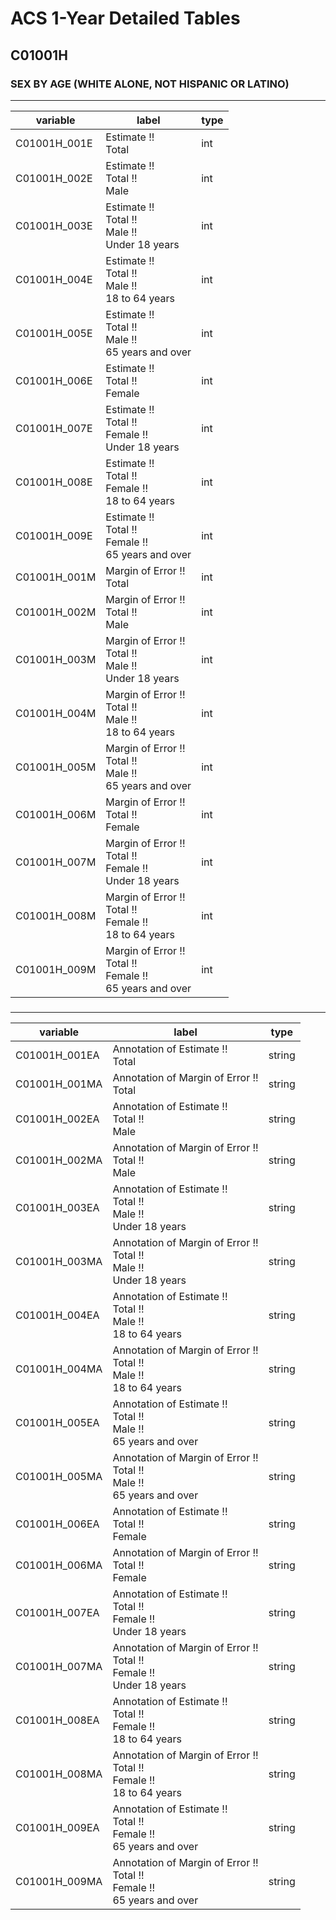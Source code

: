 # ACS 1-Year Detailed Tables

## C01001H

### SEX BY AGE (WHITE ALONE, NOT HISPANIC OR LATINO)

___

| variable | label | type |
| ----- | ----- | ----- |
| C01001H_001E | Estimate !!<br>Total | int |
| C01001H_002E | Estimate !!<br>Total !!<br>Male | int |
| C01001H_003E | Estimate !!<br>Total !!<br>Male !!<br>Under 18 years | int |
| C01001H_004E | Estimate !!<br>Total !!<br>Male !!<br>18 to 64 years | int |
| C01001H_005E | Estimate !!<br>Total !!<br>Male !!<br>65 years and over | int |
| C01001H_006E | Estimate !!<br>Total !!<br>Female | int |
| C01001H_007E | Estimate !!<br>Total !!<br>Female !!<br>Under 18 years | int |
| C01001H_008E | Estimate !!<br>Total !!<br>Female !!<br>18 to 64 years | int |
| C01001H_009E | Estimate !!<br>Total !!<br>Female !!<br>65 years and over | int |
| C01001H_001M | Margin of Error !!<br>Total | int |
| C01001H_002M | Margin of Error !!<br>Total !!<br>Male | int |
| C01001H_003M | Margin of Error !!<br>Total !!<br>Male !!<br>Under 18 years | int |
| C01001H_004M | Margin of Error !!<br>Total !!<br>Male !!<br>18 to 64 years | int |
| C01001H_005M | Margin of Error !!<br>Total !!<br>Male !!<br>65 years and over | int |
| C01001H_006M | Margin of Error !!<br>Total !!<br>Female | int |
| C01001H_007M | Margin of Error !!<br>Total !!<br>Female !!<br>Under 18 years | int |
| C01001H_008M | Margin of Error !!<br>Total !!<br>Female !!<br>18 to 64 years | int |
| C01001H_009M | Margin of Error !!<br>Total !!<br>Female !!<br>65 years and over | int |
### 

___

| variable | label | type |
| ----- | ----- | ----- |
| C01001H_001EA | Annotation of Estimate !!<br>Total | string |
| C01001H_001MA | Annotation of Margin of Error !!<br>Total | string |
| C01001H_002EA | Annotation of Estimate !!<br>Total !!<br>Male | string |
| C01001H_002MA | Annotation of Margin of Error !!<br>Total !!<br>Male | string |
| C01001H_003EA | Annotation of Estimate !!<br>Total !!<br>Male !!<br>Under 18 years | string |
| C01001H_003MA | Annotation of Margin of Error !!<br>Total !!<br>Male !!<br>Under 18 years | string |
| C01001H_004EA | Annotation of Estimate !!<br>Total !!<br>Male !!<br>18 to 64 years | string |
| C01001H_004MA | Annotation of Margin of Error !!<br>Total !!<br>Male !!<br>18 to 64 years | string |
| C01001H_005EA | Annotation of Estimate !!<br>Total !!<br>Male !!<br>65 years and over | string |
| C01001H_005MA | Annotation of Margin of Error !!<br>Total !!<br>Male !!<br>65 years and over | string |
| C01001H_006EA | Annotation of Estimate !!<br>Total !!<br>Female | string |
| C01001H_006MA | Annotation of Margin of Error !!<br>Total !!<br>Female | string |
| C01001H_007EA | Annotation of Estimate !!<br>Total !!<br>Female !!<br>Under 18 years | string |
| C01001H_007MA | Annotation of Margin of Error !!<br>Total !!<br>Female !!<br>Under 18 years | string |
| C01001H_008EA | Annotation of Estimate !!<br>Total !!<br>Female !!<br>18 to 64 years | string |
| C01001H_008MA | Annotation of Margin of Error !!<br>Total !!<br>Female !!<br>18 to 64 years | string |
| C01001H_009EA | Annotation of Estimate !!<br>Total !!<br>Female !!<br>65 years and over | string |
| C01001H_009MA | Annotation of Margin of Error !!<br>Total !!<br>Female !!<br>65 years and over | string |

